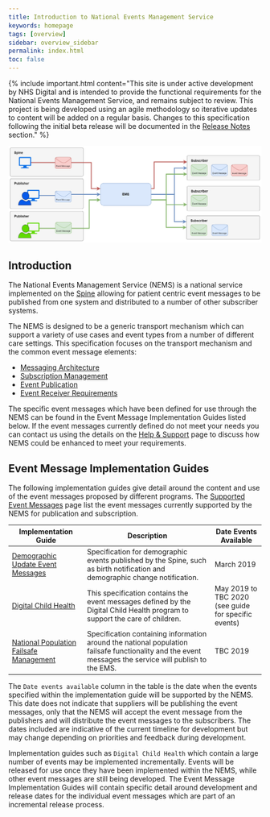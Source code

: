 ```yaml
---
title: Introduction to National Events Management Service
keywords: homepage
tags: [overview]
sidebar: overview_sidebar
permalink: index.html
toc: false
---
```


{% include important.html content="This site is under active development by NHS Digital and is intended to provide the functional requirements for the National Events Management Service, and remains subject to review. This project is being developed using an agile methodology so iterative updates to content will be added on a regular basis. Changes to this specification following the initial beta release will be documented in the [Release Notes](overview_release_notes.html) section." %}


<a href="images/overview/overview_message_diagram.png" target="_blank"><img src="images/overview/overview_message_diagram.png"></a>


## Introduction

The National Events Management Service (NEMS) is a national service implemented on the [Spine](https://digital.nhs.uk/services/spine) allowing for patient centric event messages to be published from one system and distributed to a number of other subscriber systems.


The NEMS is designed to be a generic transport mechanism which can support a variety of use cases and event types from a number of different care settings. This specification focuses on the transport mechanism and the common event message elements:

- [Messaging Architecture](explore_msg_architecture_overview.html)
- [Subscription Management](explore_subscriptions.html)
- [Event Publication](publication_publish.html)
- [Event Receiver Requirements](receiver_requirements.html) 

The specific event messages which have been defined for use through the NEMS can be found in the Event Message Implementation Guides listed below. If the event messages currently defined do not meet your needs you can contact us using the details on the [Help & Support](support_contact.html) page to discuss how NEMS could be enhanced to meet your requirements.

## Event Message Implementation Guides

The following implementation guides give detail around the content and use of the event messages proposed by different programs. The [Supported Event Messages](overview_supported_events.html) page list the event messages currently supported by the NEMS for publication and subscription.

| Implementation Guide | Description | Date Events Available |
| --- | --- | --- |
| [Demographic Update Event Messages](https://developer.nhs.uk/apis/demographicupdates-120-rc/) | Specification for demographic events published by the Spine, such as birth notification and demographic change notification. | March 2019 |
| [Digital Child Health](https://nhsconnect.github.io/Digital-Child-Health-STU3/) | This specification contains the event messages defined by the Digital Child Health program to support the care of children. | May 2019 to<br/>TBC 2020<br/>(see guide for specific events) |
| [National Population Failsafe Management](https://developer.nhs.uk/apis/npfm-beta/) | Specification containing information around the national population failsafe functionality and the event messages the service will publish to the EMS. | TBC 2019 |

The `Date events available` column in the table is the date when the events specified within the implementation guide will be supported by the NEMS. This date does not indicate that suppliers will be publishing the event messages, only that the NEMS will accept the event message from the publishers and will distribute the event messages to the subscribers. The dates included are indicative of the current timeline for development but may change depending on priorities and feedback during development.

Implementation guides such as `Digital Child Health` which contain a large number of events may be implemented incrementally. Events will be released for use once they have been implemented within the NEMS, while other event messages are still being developed. The Event Message Implementation Guides will contain specific detail around development and release dates for the individual event messages which are part of an incremental release process.


